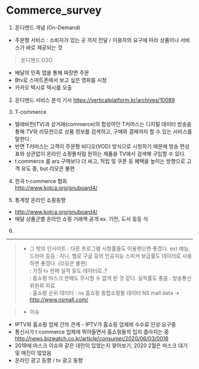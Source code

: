 # Commerce_survey

1. 온디멘드 개념 (On-Demand)  
- 주문형 서비스 : 소비자가 있는 곳 까지 전달 / 이용자의 요구에 따라 상품이나 서비스가 바로 제공되는 것  
>온디맨드 O2O 
- 배달의 민족 앱을 통해 짜장면 주문  
- Btv로 스마트폰에서 보고 싶은 영화를 시청  
- 카카오 택시로 택시를 오출  

2. 온디멘드 서비스 분석 기사
https://verticalplatform.kr/archives/10089

3. T-commerce
- 텔레비전(TV)과 상거래(commerce)의 합성어인 T커머스는 디지털 데이터 방송을 통해 TV와 리모컨으로 상품 정보를 검색하고, 구매와 결제까지 할 수 있는 서비스를 말한다.  
- 반면 T커머스는 고객이 주문형 비디오(VOD) 방식으로 시청하기 때문에 방송 편성표와 상관없이 온라인 쇼핑몰처럼 원하는 제품을 TV에서 검색해 구입할 수 있다.  
- t commerce 를 ars 구매보다 더 싸고, 적립 및 쿠폰 등 혜택을 높이는 방향으로 고객 유도 중, but 리모콘 불편  


4. 한국 t-commerce 협회  
http://www.kotca.org/gnuboard4/

5. 통계청 온라인 쇼핑동향
- http://www.kotca.org/gnuboard4/
- 매달 상품군별 온라인 쇼핑 거래액 공개 ex. 가전, 도서 등등 식

6. 

***

>* 그 밖의 인사이트 
: 다른 프로그램 시청률들도 이용햇으면 좋겠다. ex) 예능, 드라마 등등
: 지니, 헬로 구글 등의 인공지능 스피커 보급률도 데이터로 사용하면 좋겠다.  (리모콘 불편)  
: 가정 tv 판매 실적 등도 데이터로..?  
: 홈쇼핑 마스크 판매도 무시할 수 없게 된 것 같다. 실적률도 좋음
: 방송통신위원회 자료  
: 홈쇼핑 순위 데이터
: ns 홈쇼핑 종합쇼핑몰 데이터 NS mall data -> http://www.nsmall.com/

> * 이슈
- IPTV와 홈쇼핑 업체 간의 관계 - IPTV가 홈쇼핑 업체에 수수료 인상 요구중 
- 통신사가 t commerce 업체에 뛰어들면서 홈쇼핑들의 입지 좁아지는 중
http://news.bizwatch.co.kr/article/consumer/2020/06/03/0016  
- 2019에 마스크 이슈와 같은 대란이 있었는지 찾아보기, 2020 2월은 마스크 대기 및 매진이 많았음
- 온라인 광고 동향 / tv 광고 동향

